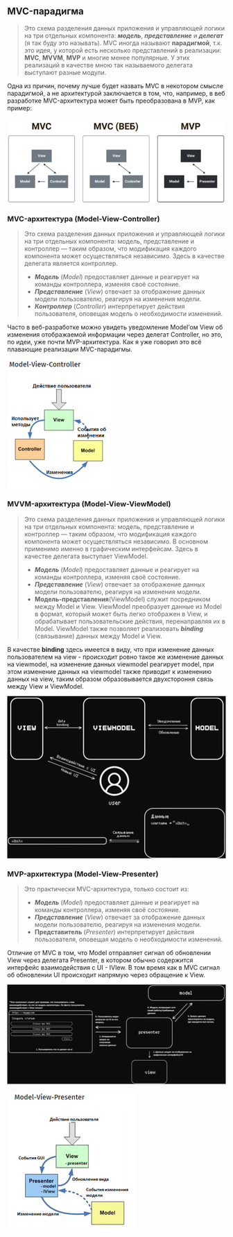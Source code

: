 ## MVC-парадигма

> Это схема разделения данных приложения и управляющей логики на три отдельных компонента: ***модель***, ***представление*** и ***делегат*** (я так буду это называть).
> MVC иногда называют **парадигмой**, т.к.  это идея, у которой есть несколько представлений в реализации: **MVC**, **MVVM**, **MVP** и многие менее популярные. У этих реализаций в качестве мною так называемого делегата выступают разные модули.

Одна из причин, почему лучше будет назвать MVC в некотором смысле парадигмой, а не архитектурой заключается в том, что, например,  в веб разработке MVC-архитектура может быть преобразована в MVP, как пример:

![Untitled](image-storage/Untitled%202.png)

### MVC-архитектура (Model-View-Controller)

> Это схема разделения данных приложения и управляющей логики на три отдельных компонента: модель, представление и контроллер — таким образом, что модификация каждого компонента может осуществляться независимо. Здесь в качестве делегата является контроллер.
> 
> - ***Модель*** (*Model*) предоставляет данные и реагирует на команды контроллера, изменяя своё состояние.
> - ***Представление*** (*View*) отвечает за отображение данных модели пользователю, реагируя на изменения модели.
> - ***Контроллер*** (*Controller*) интерпретирует действия пользователя, оповещая модель о необходимости изменений.

Часто в веб-разработке можно увидеть уведомление Model’ом View об изменения отображаемой информации через делегат Controller, но это, по идеи, уже почти MVP-архитектура. Как я уже говорил это всё плавающие реализации MVC-парадигмы.

![Untitled](image-storage/Untitled%203.png)

### MVVM-архитектура (Model-View-ViewModel)

> Это схема разделения данных приложения и управляющей логики на три отдельных компонента: модель, представление и контроллер — таким образом, что модификация каждого компонента может осуществляться независимо. В основном применимо именно в графическим интерфейсам.  Здесь в качестве делегата выступает ViewModel.
> 
> - ***Модель*** (*Model*) предоставляет данные и реагирует на команды контроллера, изменяя своё состояние.
> - ***Представление*** (*View*) отвечает за отображение данных модели пользователю, реагируя на изменения модели.
> - **Модель-представления**(ViewModel) cлужит посредником между Model и View. ViewModel преобразует данные из Model в формат, который может быть легко отображен в View, и обрабатывает пользовательские действия, перенаправляя их в Model. ViewModel также позволяет реализовать ***binding*** (связывание) данных между Model и View.

В качестве **binding** здесь имеется в виду, что при изменение данных пользователем на view - происходит ровно такое же изменение данных на viewmodel, на изменение данных viewmodel реагирует model, при этом изменение данных на viewmodel также приводит к изменению данных на view, таким образом образовывается двухстороння связь между View и ViewModel.

![Untitled](image-storage/Untitled%204.png)

### MVP-архитектура (Model-View-Presenter)

> Это практически MVC-архитектура, только состоит из:
> 
> - ***Модель*** (*Model*) предоставляет данные и реагирует на команды контроллера, изменяя своё состояние.
> - ***Представление*** (*View*) отвечает за отображение данных модели пользователю, реагируя на изменения модели.
> - **Представитель** (*Presenter*) интерпретирует действия пользователя, оповещая модель о необходимости изменений.

Отличие от MVC в том, что Model отправляет сигнал об обновлении View через делегата Presenter, в котором обычно содержится интерфейс взаимодействия с UI - IVIew. В том время как в MVC сигнал об обновлении UI происходит напрямую через обращение к View.

![Untitled](image-storage/Untitled%205.png)

![Untitled](image-storage/Untitled%206.png)
